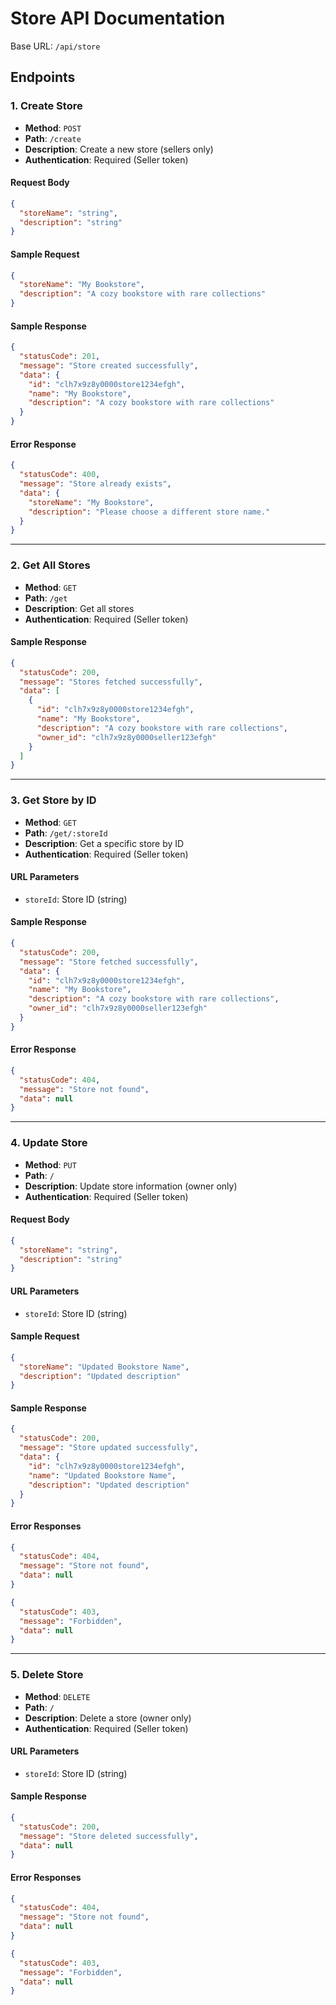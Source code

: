 # Store API Documentation

Base URL: `/api/store`

## Endpoints

### 1. Create Store
- **Method**: `POST`
- **Path**: `/create`
- **Description**: Create a new store (sellers only)
- **Authentication**: Required (Seller token)

#### Request Body
```json
{
  "storeName": "string",
  "description": "string"
}
```

#### Sample Request
```json
{
  "storeName": "My Bookstore",
  "description": "A cozy bookstore with rare collections"
}
```

#### Sample Response
```json
{
  "statusCode": 201,
  "message": "Store created successfully",
  "data": {
    "id": "clh7x9z8y0000store1234efgh",
    "name": "My Bookstore",
    "description": "A cozy bookstore with rare collections"
  }
}
```

#### Error Response
```json
{
  "statusCode": 400,
  "message": "Store already exists",
  "data": {
    "storeName": "My Bookstore",
    "description": "Please choose a different store name."
  }
}
```

---

### 2. Get All Stores
- **Method**: `GET`
- **Path**: `/get`
- **Description**: Get all stores
- **Authentication**: Required (Seller token)

#### Sample Response
```json
{
  "statusCode": 200,
  "message": "Stores fetched successfully",
  "data": [
    {
      "id": "clh7x9z8y0000store1234efgh",
      "name": "My Bookstore",
      "description": "A cozy bookstore with rare collections",
      "owner_id": "clh7x9z8y0000seller123efgh"
    }
  ]
}
```

---

### 3. Get Store by ID
- **Method**: `GET`
- **Path**: `/get/:storeId`
- **Description**: Get a specific store by ID
- **Authentication**: Required (Seller token)

#### URL Parameters
- `storeId`: Store ID (string)

#### Sample Response
```json
{
  "statusCode": 200,
  "message": "Store fetched successfully",
  "data": {
    "id": "clh7x9z8y0000store1234efgh",
    "name": "My Bookstore",
    "description": "A cozy bookstore with rare collections",
    "owner_id": "clh7x9z8y0000seller123efgh"
  }
}
```

#### Error Response
```json
{
  "statusCode": 404,
  "message": "Store not found",
  "data": null
}
```

---

### 4. Update Store
- **Method**: `PUT`
- **Path**: `/`
- **Description**: Update store information (owner only)
- **Authentication**: Required (Seller token)

#### Request Body
```json
{
  "storeName": "string",
  "description": "string"
}
```

#### URL Parameters
- `storeId`: Store ID (string)

#### Sample Request
```json
{
  "storeName": "Updated Bookstore Name",
  "description": "Updated description"
}
```

#### Sample Response
```json
{
  "statusCode": 200,
  "message": "Store updated successfully",
  "data": {
    "id": "clh7x9z8y0000store1234efgh",
    "name": "Updated Bookstore Name",
    "description": "Updated description"
  }
}
```

#### Error Responses
```json
{
  "statusCode": 404,
  "message": "Store not found",
  "data": null
}
```

```json
{
  "statusCode": 403,
  "message": "Forbidden",
  "data": null
}
```

---

### 5. Delete Store
- **Method**: `DELETE`
- **Path**: `/`
- **Description**: Delete a store (owner only)
- **Authentication**: Required (Seller token)

#### URL Parameters
- `storeId`: Store ID (string)

#### Sample Response
```json
{
  "statusCode": 200,
  "message": "Store deleted successfully",
  "data": null
}
```

#### Error Responses
```json
{
  "statusCode": 404,
  "message": "Store not found",
  "data": null
}
```

```json
{
  "statusCode": 403,
  "message": "Forbidden",
  "data": null
}
```